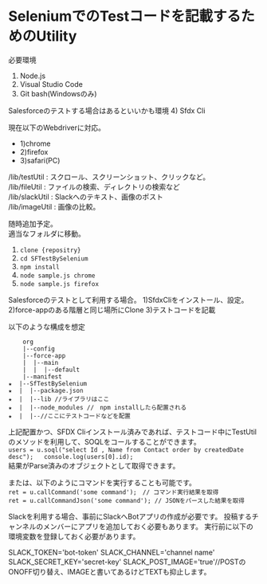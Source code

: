 # SeleniumでのTestコードを記載するためのUtility

必要環境
1) Node.js
2) Visual Studio Code
3) Git bash(Windowsのみ)

Salesforceのテストする場合はあるといいかも環境
4) Sfdx Cli

現在以下のWebdriverに対応。  
-  1)chrome  
-  2)firefox  
-  3)safari(PC)  

/lib/testUtil  : スクロール、スクリーンショット、クリックなど。  
/lib/fileUtil  : ファイルの検索、ディレクトリの検索など  
/lib/slackUtil : Slackへのテキスト、画像のポスト  
/lib/imageUtil : 画像の比較。  

随時追加予定。  
適当なフォルダに移動。
1) `clone {repositry}`  
2) `cd SFTestBySelenium`
3) `npm install`  
4) `node sample.js chrome`  
5) `node sample.js firefox`  

Salesforceのテストとして利用する場合。
1)SfdxCliをインストール、設定。
2)force-appのある階層と同じ場所にClone
3)テストコードを記載

以下のような構成を想定
    
        org  
        |--config  
        |--force-app  
        |  |--main  
        |  |  |--default  
        |--manifest  
    ★  |--SfTestBySelenium  
    ★  |  |--package.json  
    ★  |  |--lib //ライブラリはここ  
    ★  |  |--node_modules //　npm installしたら配置される  
    ★  |  |--//ここにテストコードなどを配置  
    

上記配置かつ、SFDX Cliインストール済みであれば、テストコード中にTestUtilのメソッドを利用して、SOQLをコールすることができます。  
`users = u.soql("select Id , Name from Contact order by createdDate desc");  
console.log(users[0].id);`  
結果がParse済みのオブジェクトとして取得できます。


または、以下のようにコマンドを実行することも可能です。  
`ret = u.callCommand('some command');　// コマンド実行結果を取得`  
`ret = u.callCommandJson('some command'); // JSONをパースした結果を取得`

Slackを利用する場合、事前にSlackへBotアプリの作成が必要です。
投稿するチャンネルのメンバーにアプリを追加しておく必要もあります。
実行前に以下の環境変数を登録しておく必要があります。

SLACK_TOKEN='bot-token'
SLACK_CHANNEL='channel name'
SLACK_SECRET_KEY='secret-key'
SLACK_POST_IMAGE='true'//POSTのONOFF切り替え、IMAGEと書いてあるけどTEXTも抑止します。

      
